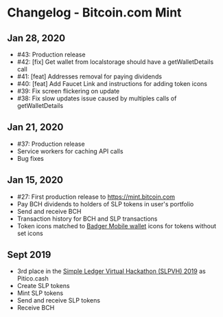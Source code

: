 # Changelog - Bitcoin.com Mint

## Jan 28, 2020

- #43: Production release
- #42: [fix] Get wallet from localstorage should have a getWalletDetails call
- #41: [feat] Addresses removal for paying dividends
- #40: [feat] Add Faucet Link and instructions for adding token icons
- #39: Fix screen flickering on update
- #38: Fix slow updates issue caused by multiples calls of getWalletDetails

## Jan 21, 2020

- #37: Production release
- Service workers for caching API calls
- Bug fixes

## Jan 15, 2020

- #27: First production release to https://mint.bitcoin.com
- Pay BCH dividends to holders of SLP tokens in user's portfolio
- Send and receive BCH
- Transaction history for BCH and SLP transactions
- Token icons matched to [Badger Mobile wallet](https://github.com/bitcoin-com/badger-mobile) icons for tokens without set icons

## Sept 2019

- 3rd place in the [Simple Ledger Virtual Hackathon (SLPVH) 2019](https://simpleledger.info/slpvh/) as Pitico.cash
- Create SLP tokens
- Mint SLP tokens
- Send and receive SLP tokens
- Receive BCH

